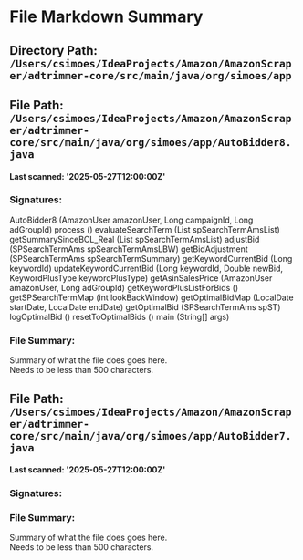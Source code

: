 # File Markdown Summary
## Directory Path: `/Users/csimoes/IdeaProjects/Amazon/AmazonScraper/adtrimmer-core/src/main/java/org/simoes/app`

## File Path: `/Users/csimoes/IdeaProjects/Amazon/AmazonScraper/adtrimmer-core/src/main/java/org/simoes/app/AutoBidder8.java`
#### Last scanned: '2025-05-27T12:00:00Z'
### Signatures:
AutoBidder8 (AmazonUser amazonUser, Long campaignId, Long adGroupId)
process ()
evaluateSearchTerm (List<SPSearchTermAms> spSearchTermAmsList)
getSummarySinceBCL_Real (List<SPSearchTermAms> spSearchTermAmsList)
adjustBid (SPSearchTermAms spSearchTermAmsLBW)
getBidAdjustment (SPSearchTermAms spSearchTermSummary)
getKeywordCurrentBid (Long keywordId)
updateKeywordCurrentBid (Long keywordId, Double newBid, KeywordPlusType keywordPlusType)
getAsinSalesPrice (AmazonUser amazonUser, Long adGroupId)
getKeywordPlusListForBids ()
getSPSearchTermMap (int lookBackWindow)
getOptimalBidMap (LocalDate startDate, LocalDate endDate)
getOptimalBid (SPSearchTermAms spST)
logOptimalBid ()
resetToOptimalBids ()
main (String[] args)

### File Summary:
Summary of what the file does goes here.  
Needs to be less than 500 characters.

## File Path: `/Users/csimoes/IdeaProjects/Amazon/AmazonScraper/adtrimmer-core/src/main/java/org/simoes/app/AutoBidder7.java`
#### Last scanned: '2025-05-27T12:00:00Z'
### Signatures:

### File Summary:
Summary of what the file does goes here.  
Needs to be less than 500 characters.

